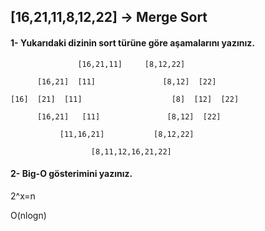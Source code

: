 
## [16,21,11,8,12,22] -> Merge Sort

#### 1- Yukarıdaki dizinin sort türüne göre aşamalarını yazınız.
   
                   [16,21,11]     [8,12,22]

          [16,21]  [11]               [8,12]  [22]

    [16]  [21]  [11]                    [8]  [12]  [22]

          [16,21]   [11]               [8,12]  [22]
    
               [11,16,21]           [8,12,22] 

                      [8,11,12,16,21,22]
                      

#### 2- Big-O gösterimini yazınız.
  
  2^x=n
  
  O(nlogn)
